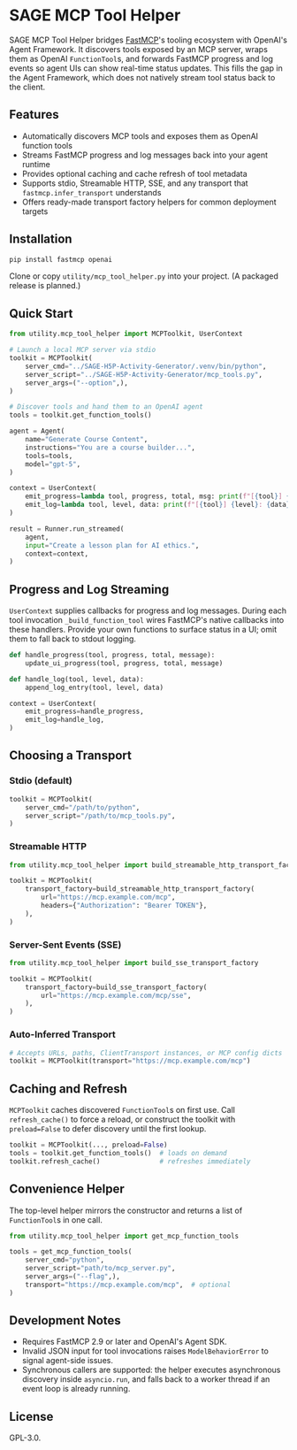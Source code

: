 # SAGE MCP Tool Helper

SAGE MCP Tool Helper bridges [FastMCP](https://github.com/mom1/fastmcp)'s tooling ecosystem with OpenAI's Agent Framework. It discovers tools exposed by an MCP server, wraps them as OpenAI `FunctionTool`s, and forwards FastMCP progress and log events so agent UIs can show real-time status updates. This fills the gap in the Agent Framework, which does not natively stream tool status back to the client.

## Features

- Automatically discovers MCP tools and exposes them as OpenAI function tools
- Streams FastMCP progress and log messages back into your agent runtime
- Provides optional caching and cache refresh of tool metadata
- Supports stdio, Streamable HTTP, SSE, and any transport that `fastmcp.infer_transport` understands
- Offers ready-made transport factory helpers for common deployment targets

## Installation

```bash
pip install fastmcp openai
```

Clone or copy `utility/mcp_tool_helper.py` into your project. (A packaged release is planned.)

## Quick Start

```python
from utility.mcp_tool_helper import MCPToolkit, UserContext

# Launch a local MCP server via stdio
toolkit = MCPToolkit(
    server_cmd="../SAGE-H5P-Activity-Generator/.venv/bin/python",
    server_script="../SAGE-H5P-Activity-Generator/mcp_tools.py",
    server_args=("--option",),
)

# Discover tools and hand them to an OpenAI agent
tools = toolkit.get_function_tools()

agent = Agent(
    name="Generate Course Content",
    instructions="You are a course builder...",
    tools=tools,
    model="gpt-5",
)

context = UserContext(
    emit_progress=lambda tool, progress, total, msg: print(f"[{tool}] {progress}/{total}: {msg}"),
    emit_log=lambda tool, level, data: print(f"[{tool}] {level}: {data}"),
)

result = Runner.run_streamed(
    agent,
    input="Create a lesson plan for AI ethics.",
    context=context,
)
```

## Progress and Log Streaming

`UserContext` supplies callbacks for progress and log messages. During each tool invocation `_build_function_tool` wires FastMCP's native callbacks into these handlers. Provide your own functions to surface status in a UI; omit them to fall back to stdout logging.

```python
def handle_progress(tool, progress, total, message):
    update_ui_progress(tool, progress, total, message)

def handle_log(tool, level, data):
    append_log_entry(tool, level, data)

context = UserContext(
    emit_progress=handle_progress,
    emit_log=handle_log,
)
```

## Choosing a Transport

### Stdio (default)

```python
toolkit = MCPToolkit(
    server_cmd="/path/to/python",
    server_script="/path/to/mcp_tools.py",
)
```

### Streamable HTTP

```python
from utility.mcp_tool_helper import build_streamable_http_transport_factory

toolkit = MCPToolkit(
    transport_factory=build_streamable_http_transport_factory(
        url="https://mcp.example.com/mcp",
        headers={"Authorization": "Bearer TOKEN"},
    ),
)
```

### Server-Sent Events (SSE)

```python
from utility.mcp_tool_helper import build_sse_transport_factory

toolkit = MCPToolkit(
    transport_factory=build_sse_transport_factory(
        url="https://mcp.example.com/mcp/sse",
    ),
)
```

### Auto-Inferred Transport

```python
# Accepts URLs, paths, ClientTransport instances, or MCP config dicts
toolkit = MCPToolkit(transport="https://mcp.example.com/mcp")
```

## Caching and Refresh

`MCPToolkit` caches discovered `FunctionTool`s on first use. Call `refresh_cache()` to force a reload, or construct the toolkit with `preload=False` to defer discovery until the first lookup.

```python
toolkit = MCPToolkit(..., preload=False)
tools = toolkit.get_function_tools()  # loads on demand
toolkit.refresh_cache()               # refreshes immediately
```

## Convenience Helper

The top-level helper mirrors the constructor and returns a list of `FunctionTool`s in one call.

```python
from utility.mcp_tool_helper import get_mcp_function_tools

tools = get_mcp_function_tools(
    server_cmd="python",
    server_script="path/to/mcp_server.py",
    server_args=("--flag",),
    transport="https://mcp.example.com/mcp",  # optional
)
```

## Development Notes

- Requires FastMCP 2.9 or later and OpenAI's Agent SDK.
- Invalid JSON input for tool invocations raises `ModelBehaviorError` to signal agent-side issues.
- Synchronous callers are supported: the helper executes asynchronous discovery inside `asyncio.run`, and falls back to a worker thread if an event loop is already running.

## License

GPL-3.0.
